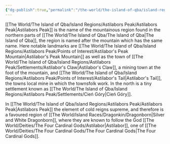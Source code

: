 ```yaml
---
{"dg-publish":true,"permalink":"/the-world/the-island-of-qba/island-regions/astilabors-peak/astilabors-peak/"}
---
```



[[The World/The Island of Qba/Island Regions/Astilabors Peak/Astilabors Peak\|Astilabors Peak]] is the name of the mountainous region found in the northern parts of [[The World/The Island of Qba/The Island of Qba\|The Island of Qba]], the region is named after the mountain which has the same name. Here notable landmarks are [[The World/The Island of Qba/Island Regions/Astilabors Peak/Points of Interest/Astilabor's Peak Mountain\|Astilabor's Peak Mountain]] as well as the town of [[The World/The Island of Qba/Island Regions/Astilabors Peak/Settlements/Astilabor's Claw\|Astilabor's Claw]], a mining town at the foot of the mountain, and [[The World/The Island of Qba/Island Regions/Astilabors Peak/Points of Interest/Astilabor's Tail\|Astilabor's Tail]], the towns local mine in which the townsfolk work. In the north is a tiny settlement known as [[The World/The Island of Qba/Island Regions/Astilabors Peak/Settlements/Cień Góry\|Cień Góry]].

In [[The World/The Island of Qba/Island Regions/Astilabors Peak/Astilabors Peak\|Astilabors Peak]] the element of cold reigns supreme, and therefore is a favoured region of [[The World/Island Races/Dragonkin/Dragonborn\|Silver and White Dragonborn]], where they are known to follow the God [[The World/Deities/The Four Cardinal Gods/Astilabor\|Astilabor]], one of [[The World/Deities/The Four Cardinal Gods/The Four Cardinal Gods\|The Four Cardinal Gods]].


